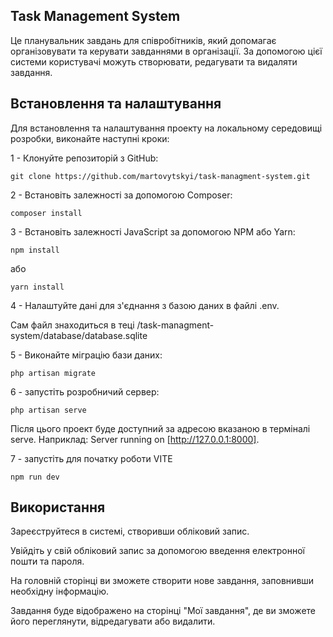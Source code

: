 ## Task Management System

Це планувальник завдань для співробітників, який допомагає організовувати та керувати завданнями в організації. За допомогою цієї системи користувачі можуть створювати, редагувати та видаляти завдання.


## Встановлення та налаштування

Для встановлення та налаштування проекту на локальному середовищі розробки, виконайте наступні кроки:

1 - Клонуйте репозиторій з GitHub:

	git clone https://github.com/martovytskyi/task-managment-system.git


2 - Встановіть залежності за допомогою Composer:

	composer install

3 - Встановіть залежності JavaScript за допомогою NPM або Yarn:

	npm install

або 

	yarn install

4 - Налаштуйте дані для з'єднання з базою даних в файлі .env.

Сам файл знаходиться в теці /task-managment-system/database/database.sqlite

5 - Виконайте міграцію бази даних:

	php artisan migrate

6 - запустіть розробничий сервер:

	php artisan serve

Після цього проект буде доступний за адресою вказаною в терміналі serve. Наприклад: Server running on [http://127.0.0.1:8000].

7 - запустіть для початку роботи VITE 

	npm run dev

## Використання

Зареєструйтеся в системі, створивши обліковий запис.

Увійдіть у свій обліковий запис за допомогою введення електронної пошти та пароля.

На головній сторінці ви зможете створити нове завдання, заповнивши необхідну інформацію.

Завдання буде відображено на сторінці "Мої завдання", де ви зможете його переглянути, відредагувати або видалити.
